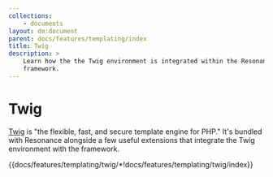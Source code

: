 ```yaml
---
collections: 
    - documents
layout: dm:document
parent: docs/features/templating/index
title: Twig
description: >
    Learn how the the Twig environment is integrated within the Resonance 
    framework.
---
```


# Twig

[Twig](https://twig.symfony.com/) is "the flexible, fast, and secure template 
engine for PHP." It's bundled with Resonance alongside a few useful extensions
that integrate the Twig environment with the framework.

{{docs/features/templating/twig/*!docs/features/templating/twig/index}}
